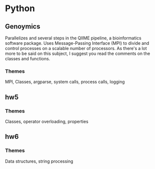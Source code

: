 Python
===

Genoymics
---
Parallelizes and several steps in the QIIME pipeline, a bioinformatics
software package. Uses Message-Passing Interface (MPI) to divide and control
processes on a scalable number of processors. As there's a lot more to be said on this subject, I suggest you read the comments on the classes and functions.

### Themes
MPI, Classes, argparse, system calls, process calls, logging

hw5
---

### Themes
Classes, operator overloading, properties


hw6
---

### Themes
Data structures, string processing
